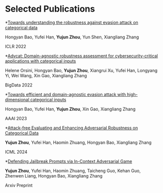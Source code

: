# Selected Publications

*[Towards understanding the robustness against evasion attack on categorical data](https://openreview.net/pdf?id=BmJV7kyAmg)

Hongyan Bao, Yufei Han, **Yujun Zhou**, Yun Shen, Xiangliang Zhang

ICLR 2022

*[Advcat: Domain-agnostic robustness assessment for cybersecurity-critical applications with categorical inputs](https://arxiv.org/pdf/2212.13989)

Helene Orsini, Hongyan Bao, **Yujun Zhou**, Xiangrui Xu, Yufei Han, Longyang Yi, Wei Wang, Xin Gao, Xiangliang Zhang

BigData 2022

*[Towards efficient and domain-agnostic evasion attack with high-dimensional categorical inputs](https://ojs.aaai.org/index.php/AAAI/article/download/25828/25600)

Hongyan Bao, Yufei Han, **Yujun Zhou**, Xin Gao, Xiangliang Zhang

AAAI 2023

*[Attack-free Evaluating and Enhancing Adversarial Robustness on Categorical Data](https://openreview.net/pdf?id=8ERo4jph0A)

**Yujun Zhou**, Yufei Han, Haomin Zhuang, Hongyan Bao, Xiangliang Zhang

ICML 2024

*[Defending Jailbreak Prompts via In-Context Adversarial Game](https://arxiv.org/pdf/2402.13148)

**Yujun Zhou**, Yufei Han, Haomin Zhuang, Taicheng Guo, Kehan Guo, Zhenwen Liang, Hongyan Bao, Xiangliang Zhang

Arxiv Preprint
